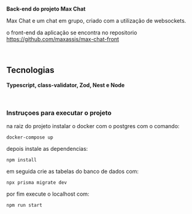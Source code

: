 
**Back-end do projeto Max Chat**

Max Chat e um chat em grupo, criado com a utilização de websockets.

o front-end da aplicação se encontra no repositorio 
https://github.com/maxassis/max-chat-front

<br>

## Tecnologias

**Typescript, class-validator, Zod, Nest e Node**

<br>

### Instruçoes para executar o projeto

na raiz do projeto instalar o docker com o postgres com o comando:
```
docker-compose up
```

depois instale as dependencias: 
```
npm install
```


em seguida crie as tabelas do banco de dados com:
```
npx prisma migrate dev
```
por fim execute o localhost com:
```
npm run start
```


